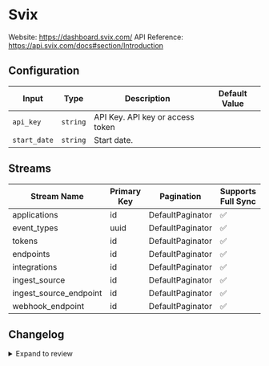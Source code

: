 # Svix
Website: https://dashboard.svix.com/
API Reference: https://api.svix.com/docs#section/Introduction

## Configuration

| Input | Type | Description | Default Value |
|-------|------|-------------|---------------|
| `api_key` | `string` | API Key. API key or access token |  |
| `start_date` | `string` | Start date.  |  |

## Streams
| Stream Name | Primary Key | Pagination | Supports Full Sync | Supports Incremental |
|-------------|-------------|------------|---------------------|----------------------|
| applications | id | DefaultPaginator | ✅ |  ✅  |
| event_types | uuid | DefaultPaginator | ✅ |  ✅  |
| tokens | id | DefaultPaginator | ✅ |  ✅  |
| endpoints | id | DefaultPaginator | ✅ |  ✅  |
| integrations | id | DefaultPaginator | ✅ |  ✅  |
| ingest_source | id | DefaultPaginator | ✅ |  ✅  |
| ingest_source_endpoint | id | DefaultPaginator | ✅ |  ✅  |
| webhook_endpoint | id | DefaultPaginator | ✅ |  ✅  |

## Changelog

<details>
  <summary>Expand to review</summary>

| Version          | Date              | Pull Request | Subject        |
|------------------|-------------------|--------------|----------------|
| 0.0.2 | 2025-04-12 | [57997](https://github.com/airbytehq/airbyte/pull/57997) | Update dependencies |
| 0.0.1 | 2025-04-06 | [57495](https://github.com/airbytehq/airbyte/pull/57495) | Initial release by [@btkcodedev](https://github.com/btkcodedev) via Connector Builder |

</details>
